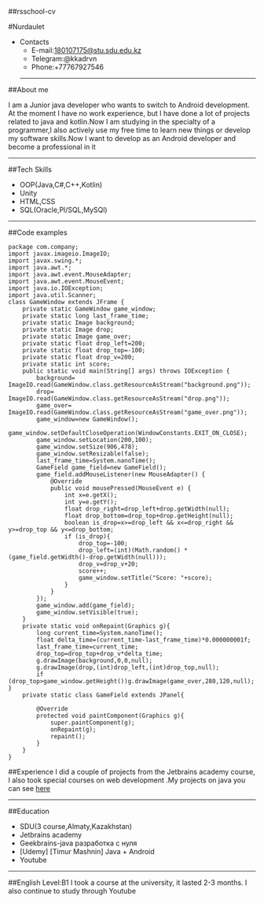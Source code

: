 ##rsschool-cv

#Nurdaulet

+ Contacts
    * E-mail:180107175@stu.sdu.edu.kz
    * Telegram:@kkadrvn
    * Phone:+77767927546
    ___
##About me 

I am a Junior java developer who wants to switch to Android development. 
At the moment I have no work experience, but I have done a lot of projects related to java and kotlin.Now I am studying in the specialty of a programmer,I also actively use my free time to learn new things or develop my software skills.Now I want to develop as an Android developer and become a professional in it
____
##Tech Skills
* OOP(Java,C#,C++,Kotlin)
* Unity
* HTML,CSS
* SQL(Oracle,Pl/SQL,MySQl)
---
##Code examples
~~~
package com.company;
import javax.imageio.ImageIO;
import javax.swing.*;
import java.awt.*;
import java.awt.event.MouseAdapter;
import java.awt.event.MouseEvent;
import java.io.IOException;
import java.util.Scanner;
class GameWindow extends JFrame {
    private static GameWindow game_window;
    private static long last_frame_time;
    private static Image background;
    private static Image drop;
    private static Image game_over;
    private static float drop_left=200;
    private static float drop_top=-100;
    private static float drop_v=200;
    private static int score;
    public static void main(String[] args) throws IOException {
        background= ImageIO.read(GameWindow.class.getResourceAsStream("background.png"));
        drop= ImageIO.read(GameWindow.class.getResourceAsStream("drop.png"));
        game_over= ImageIO.read(GameWindow.class.getResourceAsStream("game_over.png"));
        game_window=new GameWindow();
        game_window.setDefaultCloseOperation(WindowConstants.EXIT_ON_CLOSE);
        game_window.setLocation(200,100);
        game_window.setSize(906,478);
        game_window.setResizable(false);
        last_frame_time=System.nanoTime();
        GameField game_field=new GameField();
        game_field.addMouseListener(new MouseAdapter() {
            @Override
            public void mousePressed(MouseEvent e) {
                int x=e.getX();
                int y=e.getY();
                float drop_right=drop_left+drop.getWidth(null);
                float drop_bottom=drop_top+drop.getHeight(null);
                boolean is_drop=x>=drop_left && x<=drop_right && y>=drop_top && y<=drop_bottom;
                if (is_drop){
                    drop_top=-100;
                    drop_left=(int)(Math.random() * (game_field.getWidth()-drop.getWidth(null)));
                    drop_v=drop_v+20;
                    score++;
                    game_window.setTitle("Score: "+score);
                }
            }
        });
        game_window.add(game_field);
        game_window.setVisible(true);
    }
    private static void onRepaint(Graphics g){
        long current_time=System.nanoTime();
        float delta_time=(current_time-last_frame_time)*0.000000001f;
        last_frame_time=current_time;
        drop_top=drop_top+drop_v*delta_time;
        g.drawImage(background,0,0,null);
        g.drawImage(drop,(int)drop_left,(int)drop_top,null);
        if (drop_top>game_window.getHeight())g.drawImage(game_over,280,120,null);
}
    private static class GameField extends JPanel{

        @Override
        protected void paintComponent(Graphics g){
            super.paintComponent(g);
            onRepaint(g);
            repaint();
        }
    }
}
~~~
##Experience
I did a couple of projects from the Jetbrains academy course, I also took special courses on web development .My projects on java you can see [here](https://github.com/naik33/Java/tree/master/project)

---
##Education
* SDU(3 course,Almaty,Kazakhstan)
* Jetbrains academy
* Geekbrains-java разработка с нуля
* [Udemy] [Timur Mashnin] Java + Android 
* Youtube
---
##English
Level:B1
I took a course at the university, it lasted 2-3 months. I also continue to study through Youtube